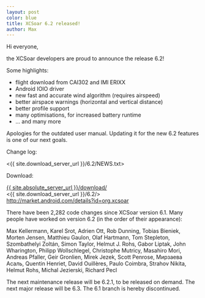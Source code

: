 ```yaml
---
layout: post
color: blue
title: XCSoar 6.2 released!
author: Max
---
```

Hi everyone,

the XCSoar developers are proud to announce the release 6.2!

Some highlights:

- flight download from CAI302 and IMI ERIXX
- Android IOIO driver
- new fast and accurate wind algorithm (requires airspeed)
- better airspace warnings (horizontal and vertical distance)
- better profile support
- many optimisations, for increased battery runtime
- ... and many more

Apologies for the outdated user manual.  Updating it for the new 6.2
features is one of our next goals.

Change log:

 <{{ site.download_server_url }}/6.2/NEWS.txt>

Download:

 [{{ site.absolute_server_url }}/download/](/download/)  
 <{{ site.download_server_url }}/6.2/>  
 <http://market.android.com/details?id=org.xcsoar>

There have been 2,282 code changes since XCSoar version 6.1.  Many
people have worked on version 6.2 (in the order of their appearance):

  Max Kellermann,
  Karel Srot,
  Adrien Ott,
  Rob Dunning,
  Tobias Bieniek,
  Morten Jensen,
  Matthieu Gaulon,
  Olaf Hartmann,
  Tom Stepleton,
  Szombathelyi Zoltán,
  Simon Taylor,
  Helmut J. Rohs,
  Gabor Liptak,
  John Wharington,
  Philipp Wollschlegel,
  Christophe Mutricy,
  Masahiro Mori,
  Andreas Pfaller,
  Geir Gronlien,
  Mirek Jezek,
  Scott Penrose,
  Мирзаева Асаль,
  Quentin Henriet,
  David Ouillères,
  Paulo Coimbra,
  Strahov Nikita,
  Helmut Rohs,
  Michal Jezierski,
  Richard Pecl

The next maintenance release will be 6.2.1, to be released on demand.
The next major release will be 6.3.
The 6.1 branch is hereby discontinued.
